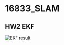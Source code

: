 # 16833_SLAM
## HW2 EKF
![EKF result](https://github.com/Kerou-Z/16833_SLAM/blob/master/16833_HW2_EKF/results/EKF_result.png)
